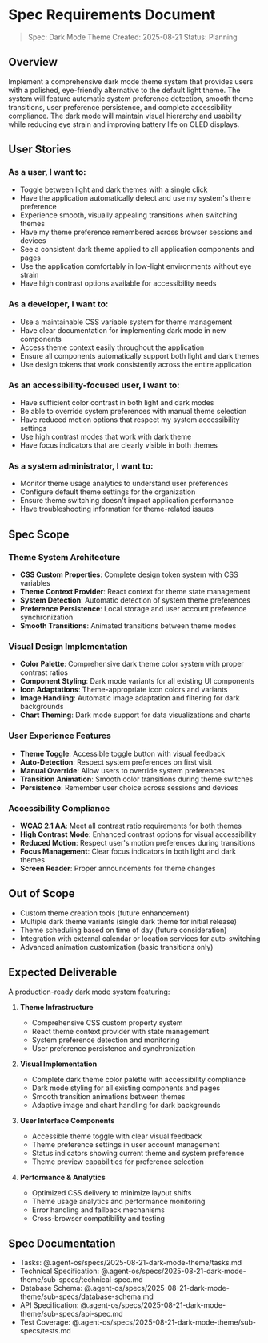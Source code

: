 # Spec Requirements Document

> Spec: Dark Mode Theme
> Created: 2025-08-21
> Status: Planning

## Overview

Implement a comprehensive dark mode theme system that provides users with a polished, eye-friendly alternative to the default light theme. The system will feature automatic system preference detection, smooth theme transitions, user preference persistence, and complete accessibility compliance. The dark mode will maintain visual hierarchy and usability while reducing eye strain and improving battery life on OLED displays.

## User Stories

### As a user, I want to:
- Toggle between light and dark themes with a single click
- Have the application automatically detect and use my system's theme preference
- Experience smooth, visually appealing transitions when switching themes
- Have my theme preference remembered across browser sessions and devices
- See a consistent dark theme applied to all application components and pages
- Use the application comfortably in low-light environments without eye strain
- Have high contrast options available for accessibility needs

### As a developer, I want to:
- Use a maintainable CSS variable system for theme management
- Have clear documentation for implementing dark mode in new components
- Access theme context easily throughout the application
- Ensure all components automatically support both light and dark themes
- Use design tokens that work consistently across the entire application

### As an accessibility-focused user, I want to:
- Have sufficient color contrast in both light and dark modes
- Be able to override system preferences with manual theme selection
- Have reduced motion options that respect my system accessibility settings
- Use high contrast modes that work with dark theme
- Have focus indicators that are clearly visible in both themes

### As a system administrator, I want to:
- Monitor theme usage analytics to understand user preferences
- Configure default theme settings for the organization
- Ensure theme switching doesn't impact application performance
- Have troubleshooting information for theme-related issues

## Spec Scope

### Theme System Architecture
- **CSS Custom Properties**: Complete design token system with CSS variables
- **Theme Context Provider**: React context for theme state management
- **System Detection**: Automatic detection of system theme preferences
- **Preference Persistence**: Local storage and user account preference synchronization
- **Smooth Transitions**: Animated transitions between theme modes

### Visual Design Implementation
- **Color Palette**: Comprehensive dark theme color system with proper contrast ratios
- **Component Styling**: Dark mode variants for all existing UI components
- **Icon Adaptations**: Theme-appropriate icon colors and variants
- **Image Handling**: Automatic image adaptation and filtering for dark backgrounds
- **Chart Theming**: Dark mode support for data visualizations and charts

### User Experience Features
- **Theme Toggle**: Accessible toggle button with visual feedback
- **Auto-Detection**: Respect system preferences on first visit
- **Manual Override**: Allow users to override system preferences
- **Transition Animation**: Smooth color transitions during theme switches
- **Persistence**: Remember user choice across sessions and devices

### Accessibility Compliance
- **WCAG 2.1 AA**: Meet all contrast ratio requirements for both themes
- **High Contrast Mode**: Enhanced contrast options for visual accessibility
- **Reduced Motion**: Respect user's motion preferences during transitions
- **Focus Management**: Clear focus indicators in both light and dark themes
- **Screen Reader**: Proper announcements for theme changes

## Out of Scope

- Custom theme creation tools (future enhancement)
- Multiple dark theme variants (single dark theme for initial release)
- Theme scheduling based on time of day (future consideration)
- Integration with external calendar or location services for auto-switching
- Advanced animation customization (basic transitions only)

## Expected Deliverable

A production-ready dark mode system featuring:

1. **Theme Infrastructure**
   - Comprehensive CSS custom property system
   - React theme context provider with state management
   - System preference detection and monitoring
   - User preference persistence and synchronization

2. **Visual Implementation**
   - Complete dark theme color palette with accessibility compliance
   - Dark mode styling for all existing components and pages
   - Smooth transition animations between themes
   - Adaptive image and chart handling for dark backgrounds

3. **User Interface Components**
   - Accessible theme toggle with clear visual feedback
   - Theme preference settings in user account management
   - Status indicators showing current theme and system preference
   - Theme preview capabilities for preference selection

4. **Performance & Analytics**
   - Optimized CSS delivery to minimize layout shifts
   - Theme usage analytics and performance monitoring
   - Error handling and fallback mechanisms
   - Cross-browser compatibility and testing

## Spec Documentation

- Tasks: @.agent-os/specs/2025-08-21-dark-mode-theme/tasks.md
- Technical Specification: @.agent-os/specs/2025-08-21-dark-mode-theme/sub-specs/technical-spec.md
- Database Schema: @.agent-os/specs/2025-08-21-dark-mode-theme/sub-specs/database-schema.md
- API Specification: @.agent-os/specs/2025-08-21-dark-mode-theme/sub-specs/api-spec.md
- Test Coverage: @.agent-os/specs/2025-08-21-dark-mode-theme/sub-specs/tests.md